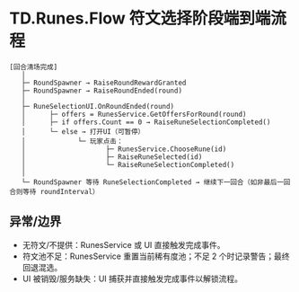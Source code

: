 # TD.Runes.Flow 符文选择阶段端到端流程

```text
[回合清场完成]
   │
   ├─ RoundSpawner → RaiseRoundRewardGranted
   ├─ RoundSpawner → RaiseRoundEnded(round)
   │
   ├─ RuneSelectionUI.OnRoundEnded(round)
   │      ├─ offers = RunesService.GetOffersForRound(round)
   │      ├─ if offers.Count == 0 → RaiseRuneSelectionCompleted()
   │      └─ else → 打开UI（可暂停）
   │             └─ 玩家点击：
   │                    ├─ RunesService.ChooseRune(id)
   │                    ├─ RaiseRuneSelected(id)
   │                    └─ RaiseRuneSelectionCompleted()
   │
   └─ RoundSpawner 等待 RuneSelectionCompleted → 继续下一回合（如非最后一回合则等待 roundInterval）
```

## 异常/边界
- 无符文/不提供：RunesService 或 UI 直接触发完成事件。
- 符文池不足：RunesService 重置当前稀有度池；不足 2 个时记录警告；最终回退混选。
- UI 被销毁/服务缺失：UI 捕获并直接触发完成事件以解锁流程。
